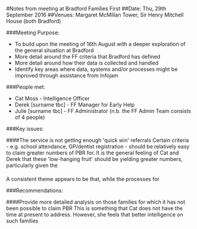 #Notes from meeting at Bradford Families First
##Date: Thu, 29th September 2016
##Venues: Margaret McMillan Tower, Sir Henry Mitchell House (both Bradford)

###Meeting Purpose:

+ To build upon the meeting of 16th August with a deeper exploration of the general situation at Bradford
+ More detail around the FF criteria that Bradford has defined
+ More detail around how their data is collected and handled
+ Identify key areas where data, systems and/or processes might be improved through assistance from Infojam

###People met:

+ Cat Moss - Intelligence Officer
+ Derek [surname tbc] - FF Manager for Early Help
+ Julie [surname tbc] - FF Administrator (n.b. the FF Admin Team consists of 4 people)

###Key issues:

####The service is not getting enough 'quick win' referrals
Certain criteria - e.g. school attendance, GP/dentist registration - should be relatively easy to claim greater numbers of PBR for.  It is the general feeling of Cat and Derek that these 'low-hanging fruit' should be yielding greater numbers, particularly given the 

####

A consistent theme appears to be that, while the processes for 

###Recommendations:

####Provide more detailed analysis on those families for which it has not been possible to claim PBR
This is something that Cat does not have the time at present to address.  However, she feels that better intelligence on such families
